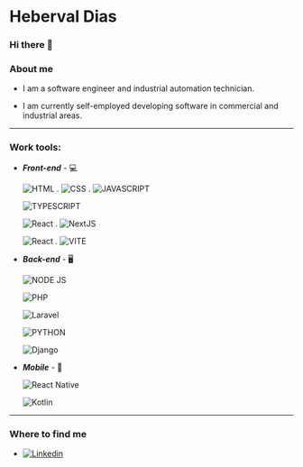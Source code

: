 # Heberval Dias

### Hi there 👋

### About me
- I am a software engineer and industrial automation technician.

- I am currently self-employed developing software in commercial and industrial areas.
***

### Work tools:

- **_Front-end_** - 💻
  
    ![HTML](https://img.shields.io/badge/HTML5-E34F26?style=for-the-badge&logo=html5&logoColor=white) . ![CSS](https://img.shields.io/badge/CSS3-1572B6?style=for-the-badge&logo=css3&logoColor=white) . ![JAVASCRIPT](https://img.shields.io/badge/JavaScript-323330?style=for-the-badge&logo=javascript&logoColor=F7DF1E)

    ![TYPESCRIPT](https://img.shields.io/badge/TypeScript-007ACC?style=for-the-badge&logo=typescript&logoColor=white)

    ![React](https://img.shields.io/badge/React-20232A?style=for-the-badge&logo=react&logoColor=61DAFB) . ![NextJS](https://img.shields.io/badge/next%20js-000000?style=for-the-badge&logo=nextdotjs&logoColor=white)

    ![React](https://img.shields.io/badge/React-20232A?style=for-the-badge&logo=react&logoColor=61DAFB) . ![VITE](https://img.shields.io/badge/Vite-B73BFE?style=for-the-badge&logo=vite&logoColor=FFD62E)
    

- **_Back-end_** - 🖥️
    
    ![NODE JS](https://img.shields.io/badge/Node%20js-339933?style=for-the-badge&logo=nodedotjs&logoColor=white)

    ![PHP](https://img.shields.io/badge/PHP-777BB4?style=for-the-badge&logo=php&logoColor=white)

    ![Laravel](https://img.shields.io/badge/Laravel-FF2D20?style=for-the-badge&logo=laravel&logoColor=white)

    ![PYTHON](https://img.shields.io/badge/Python-FFD43B?style=for-the-badge&logo=python&logoColor=blue)

    ![Django](https://img.shields.io/badge/Django-092E20?style=for-the-badge&logo=django&logoColor=green)
    

- **_Mobile_** - 📱
    
    ![React Native](https://img.shields.io/badge/React_Native-20232A?style=for-the-badge&logo=react&logoColor=61DAFB)

    ![Kotlin](https://img.shields.io/badge/Kotlin-B125EA?style=for-the-badge&logo=kotlin&logoColor=white)
***

### Where to find me
  - [![Linkedin](https://img.shields.io/badge/LinkedIn-0077B5?style=for-the-badge&logo=linkedin&logoColor=white)](https://br.linkedin.com/in/hebervaldias)
    
<!--
**hebervaldias/hebervaldias** is a ✨ _special_ ✨ repository because its `README.md` (this file) appears on your GitHub profile.

Here are some ideas to get you started:

- 🔭 I’m currently working on ...
- 🌱 I’m currently learning ...
- 👯 I’m looking to collaborate on ...
- 🤔 I’m looking for help with ...
- 💬 Ask me about ...
- 📫 How to reach me: ...
- 😄 Pronouns: ...
- ⚡ Fun fact: ...
-->
